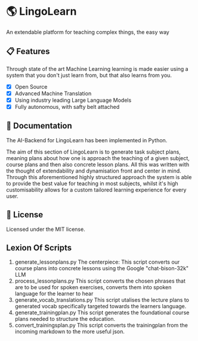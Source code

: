 # 🌎 LingoLearn
An extendable platform for teaching complex things, the easy way

## 📋 Features
Through state of the art Machine Learning learning is made easier using a system that you don't just learn from, but that also learns from you. 
- [x] Open Source
- [x] Advanced Machine Translation 
- [x] Using industry leading Large Language Models
- [x] Fully autonomous, with safty belt attached 

## 📖 Documentation 
The AI-Backend for LingoLearn has been implemented in Python. 

The aim of this section of LingoLearn is to generate task subject plans, meaning plans about how one is approach the teaching of a given subject, course plans and then also concrete lesson plans. 
All this was written with the thought of extendability and dynamisation front and center in mind. Through this aforementioned highly structured approach the system is able to provide the best value for teaching in most subjects, whilst it's high customisability allows for a custom tailored learning experience for every user. 

## 📝 License
Licensed under the MIT license.

## Lexion Of Scripts 
1. generate_lessonplans.py 
	The centerpiece: This script converts our course plans into concrete lessons using the Google "chat-bison-32k" LLM
2. process_lessonplans.py
	This script converts the chosen phrases that are to be used for spoken exercises, converts them into spoken language for the learner to hear
3. generate_vocab_translations.py
	This script utalises the lecture plans to generated vocab specifically targeted towards the learners language. 
4. generate_trainingplan.py
	This script generates the foundational course plans needed to structure the education. 
5. convert_trainingsplan.py 
	This script converts the trainingplan from the incoming markdown to the more useful json. 